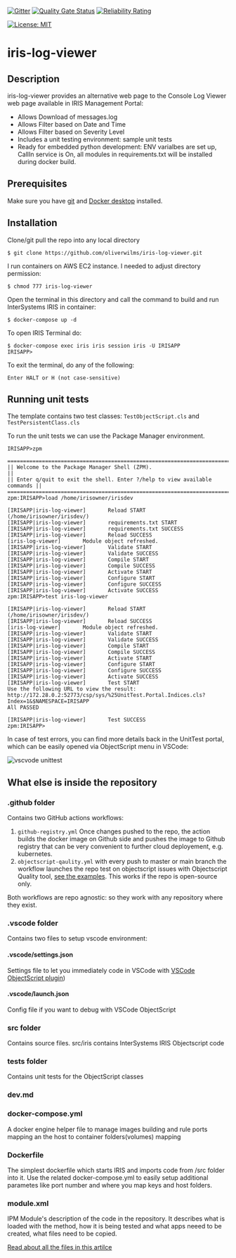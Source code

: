  [![Gitter](https://img.shields.io/badge/Available%20on-Intersystems%20Open%20Exchange-00b2a9.svg)](https://openexchange.intersystems.com/package/iris-log-viewer)
 [![Quality Gate Status](https://community.objectscriptquality.com/api/project_badges/measure?project=intersystems_iris_community%2Firis-log-viewer&metric=alert_status)](https://community.objectscriptquality.com/dashboard?id=intersystems_iris_community%2Firis-log-viewer)
 [![Reliability Rating](https://community.objectscriptquality.com/api/project_badges/measure?project=intersystems_iris_community%2Firis-log-viewer&metric=reliability_rating)](https://community.objectscriptquality.com/dashboard?id=intersystems_iris_community%2Firis-log-viewer)

[![License: MIT](https://img.shields.io/badge/License-MIT-blue.svg?style=flat&logo=AdGuard)](LICENSE)
# iris-log-viewer

## Description
iris-log-viewer provides an alternative web page to the Console Log Viewer web page available in IRIS Management Portal:
* Allows Download of messages.log
* Allows Filter based on Date and Time
* Allows Filter based on Severity Level 
* Includes a unit testing environment: sample unit tests
* Ready for embedded python development: ENV varialbes are set up, CallIn service is On, all modules in requirements.txt will be installed during docker build.

## Prerequisites
Make sure you have [git](https://git-scm.com/book/en/v2/Getting-Started-Installing-Git) and [Docker desktop](https://www.docker.com/products/docker-desktop) installed.

## Installation 

Clone/git pull the repo into any local directory

```
$ git clone https://github.com/oliverwilms/iris-log-viewer.git
```

I run containers on AWS EC2 instance. I needed to adjust directory permission:

```
$ chmod 777 iris-log-viewer
```

Open the terminal in this directory and call the command to build and run InterSystems IRIS in container:

```
$ docker-compose up -d
```

To open IRIS Terminal do:

```
$ docker-compose exec iris iris session iris -U IRISAPP
IRISAPP>
```

To exit the terminal, do any of the following:

```
Enter HALT or H (not case-sensitive)
```

## Running unit tests

The template contains two test classes: `TestObjectScript.cls` and `TestPersistentClass.cls `

To run the unit tests we can use the Package Manager environment.

```
IRISAPP>zpm

=============================================================================
|| Welcome to the Package Manager Shell (ZPM).                             ||
|| Enter q/quit to exit the shell. Enter ?/help to view available commands ||
=============================================================================
zpm:IRISAPP>load /home/irisowner/irisdev

[IRISAPP|iris-log-viewer]       Reload START (/home/irisowner/irisdev/)
[IRISAPP|iris-log-viewer]       requirements.txt START
[IRISAPP|iris-log-viewer]       requirements.txt SUCCESS
[IRISAPP|iris-log-viewer]       Reload SUCCESS
[iris-log-viewer]       Module object refreshed.
[IRISAPP|iris-log-viewer]       Validate START
[IRISAPP|iris-log-viewer]       Validate SUCCESS
[IRISAPP|iris-log-viewer]       Compile START
[IRISAPP|iris-log-viewer]       Compile SUCCESS
[IRISAPP|iris-log-viewer]       Activate START
[IRISAPP|iris-log-viewer]       Configure START
[IRISAPP|iris-log-viewer]       Configure SUCCESS
[IRISAPP|iris-log-viewer]       Activate SUCCESS
zpm:IRISAPP>test iris-log-viewer

[IRISAPP|iris-log-viewer]       Reload START (/home/irisowner/irisdev/)
[IRISAPP|iris-log-viewer]       Reload SUCCESS
[iris-log-viewer]       Module object refreshed.
[IRISAPP|iris-log-viewer]       Validate START
[IRISAPP|iris-log-viewer]       Validate SUCCESS
[IRISAPP|iris-log-viewer]       Compile START
[IRISAPP|iris-log-viewer]       Compile SUCCESS
[IRISAPP|iris-log-viewer]       Activate START
[IRISAPP|iris-log-viewer]       Configure START
[IRISAPP|iris-log-viewer]       Configure SUCCESS
[IRISAPP|iris-log-viewer]       Activate SUCCESS
[IRISAPP|iris-log-viewer]       Test START
Use the following URL to view the result:
http://172.28.0.2:52773/csp/sys/%25UnitTest.Portal.Indices.cls?Index=1&$NAMESPACE=IRISAPP
All PASSED

[IRISAPP|iris-log-viewer]       Test SUCCESS
zpm:IRISAPP>
```

In case of test errors, you can find more details back in the UnitTest portal, which can be easily opened via ObjectScript menu in VSCode:

![vscvode unittest](https://user-images.githubusercontent.com/2781759/152678943-7d9d9696-e26a-449f-b1d7-f924528c8e3a.png)

## What else is inside the repository

### .github folder

Contains two GitHub actions workflows: 
1. `github-registry.yml` 
    Once changes pushed to the repo, the action builds the docker image on Github side and pushes the image to Github registry that can be very convenient to further cloud deployement, e.g. kubernetes.
2. `objectscript-qaulity.yml`
    with every push to master or main branch the workflow launches the repo test on objectscript issues with Objectscript Quality tool, [see the examples](https://community.objectscriptquality.com/projects?sort=-analysis_date). This works if the repo is open-source only.

Both workflows are repo agnostic: so they work with any repository where they exist.

### .vscode folder
Contains two files to setup vscode environment:

#### .vscode/settings.json

Settings file to let you immediately code in VSCode with [VSCode ObjectScript plugin](https://marketplace.visualstudio.com/items?itemName=daimor.vscode-objectscript))

#### .vscode/launch.json

Config file if you want to debug with VSCode ObjectScript

### src folder

Contains source files.
src/iris contains InterSystems IRIS Objectscript code

### tests folder
Contains unit tests for the ObjectScript classes

### dev.md

### docker-compose.yml

A docker engine helper file to manage images building and rule ports mapping an the host to container folders(volumes) mapping

### Dockerfile

The simplest dockerfile which starts IRIS and imports code from /src folder into it.
Use the related docker-compose.yml to easily setup additional parametes like port number and where you map keys and host folders.

### module.xml

IPM Module's description of the code in the repository.
It describes what is loaded with the method, how it is being tested and what apps neeed to be created, what files need to be copied.

[Read about all the files in this artilce](https://community.intersystems.com/post/dockerfile-and-friends-or-how-run-and-collaborate-objectscript-projects-intersystems-iris)
